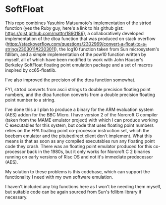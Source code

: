 # SoftFloat

This repo combines Yasuhiro Matsumoto's implementation of the strtod function (yes the Ruby guy, here's a link to his github gist: https://gist.github.com/mattn/1890186), a collaboratively developed implementation of the dtoa function that was produced on stack overflow (https://stackoverflow.com/questions/2302969/convert-a-float-to-a-string/2303011#2303011), the log10 function taken from Sun microsystem's fdlibm, and a simple implementation of the pow10 function written by myself, all of which have been modified to work with John Hauser's Berkeley SoftFloat floating point emulation package and a set of macros inspired by cc65-floatlib.

I've also improved the precision of the dtoa function somewhat.

FYI, strtod converts from ascii strings to double precision floating point numbers, and the dtoa function converts from a double precision floating point number to a string.

I've done this a I plan to produce a binary for the ARM evaluation system (AES) addon for the BBC Micro. I have version 2 of the Norcroft C compiler (taken from the MAME emulator project) with which I can produce working C executables for this system, but code that uses floating point numbers relies on the FPA floating point co-processor instruction set, which the beebem emulator and the pitubedirect client don't implement. What this means is that as soon as any compiled executables run any floating point code they crash. There was an floating point emulator produced for this co-processor back in the 1980s, but it only works for Norcroft C 2 binaries running on early versions of Risc OS and not it's immediate predecessor (AES).

My solution to these problems is this codebase, which can support the functionality I need with my own software emulation.

I haven't included any trig functions here as I won't be needing them myself, but suitable code can be again sourced from Sun's fdlibm library if necessary. 
